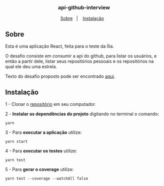 <h3 align="center">
  api-github-interview
</h3>


<p align="center">
  <a href="#-sobre">Sobre</a>&nbsp;&nbsp;&nbsp;|&nbsp;&nbsp;&nbsp;
  <a href="#-instalação">Instalação</a>&nbsp;&nbsp;&nbsp;
</p>

## **Sobre**
Esta é uma aplicação React, feita para o teste da Ília.

O desafio consiste em consumir a api do github, para listar os usuários, e então a partir dele, listar seus repositórios pessoais e os repositórios na qual ele deu uma estrela.

Texto do desafio proposto pode ser encontrado [aqui](https://github.com/levisfront/api-github-interview).

## **Instalação**
1 - Clonar o [repositório](https://github.com/MateusTymoniuk/gostack2020-desafio10-reactjs-crud) em seu computador.

2 - **Instalar as dependências do projeto** digitando no terminal o comando:

    yarn

3 - Para **executar a aplicação** utilize:

    yarn start

4 - Para **executar os testes** utilize:

    yarn test

5 - Para **gerar o coverage** utilize:

    yarn test --coverage --watchAll false
